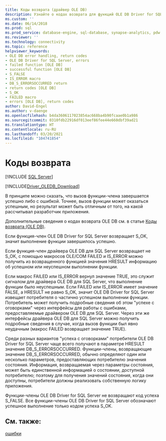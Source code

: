 ```yaml
---
title: Коды возврата (драйвер OLE DB)
description: Узнайте о кодах возврата для функций OLE DB Driver for SQL Server и о том, как получить дополнительные сведения о результатах, помимо данных об успешном выполнении.
ms.custom: ''
ms.date: 06/14/2018
ms.prod: sql
ms.prod_service: database-engine, sql-database, synapse-analytics, pdw
ms.reviewer: ''
ms.technology: connectivity
ms.topic: reference
helpviewer_keywords:
- OLE DB error handling, return codes
- OLE DB Driver for SQL Server, errors
- failed function [OLE DB]
- successful function [OLE DB]
- S_FALSE
- IS_ERROR macro
- DB_S_ERRORSOCCURRED return
- return codes [OLE DB]
- S_OK
- FAILED macro
- errors [OLE DB], return codes
author: David-Engel
ms.author: v-daenge
ms.openlocfilehash: b4da3606117023854ac668ba4b90fcaae0b1a986
ms.sourcegitcommit: 0310fdb22916df013eef86fee44e660dbf39ad21
ms.translationtype: HT
ms.contentlocale: ru-RU
ms.lasthandoff: 03/20/2021
ms.locfileid: "104741854"
---
```

# <a name="return-codes"></a>Коды возврата

[!INCLUDE [SQL Server](../../../includes/applies-to-version/sql-asdb-asdbmi-asa-pdw.md)]

[!INCLUDE[Driver_OLEDB_Download](../../../includes/driver_oledb_download.md)]

В принципе можно сказать, что вызов функции-члена завершается успешно либо с ошибкой. Точнее, вызов функции может оказаться успешным, но результат может быть отличным от того, на какой рассчитывал разработчик приложения.
  
Дополнительные сведения о кодах возврата OLE DB см. в статье [Коды возврата (OLE DB)](/previous-versions/windows/desktop/ms725451(v=vs.85)).  
  
Если функция-член OLE DB Driver for SQL Server возвращает S_OK, значит выполнение функции завершилось успешно.  
  
Если функция-член драйвера OLE DB для SQL Server возвращает не S_OK, с помощью макросов OLE/COM FAILED и IS_ERROR можно получить из возвращенного функцией значения HRESULT информацию об успешном или неуспешном выполнении функции.  
  
Если макрос FAILED или IS_ERROR вернул значение TRUE, это служит сигналом для драйвера OLE DB для SQL Server, что выполнение функции было неуспешным. Если FAILED или IS_ERROR имеет значение FALSE, а HRESULT не равно S_OK, значит OLE DB Driver for SQL Server извещает потребителя о частично успешном выполнении функции. Потребитель может получить подробные сведения об этом "успехе с оговорками" через интерфейсы для работы с ошибками, предоставляемые драйвером OLE DB для SQL Server. Через эти же интерфейсы драйвера OLE DB для SQL Server можно получить подробные сведения в случае, когда вызов функции был явно неудачным (макрос FAILED возвращает значение TRUE).  
  
Среди разных вариантов "успеха с оговорками" потребители OLE DB Driver for SQL Server чаще всего получают в параметре HRESULT значение DB_S_ERRORSOCCURRED. Функции-члены, возвращающие значение DB_S_ERRORSOCCURRED, обычно определяют один или несколько параметров, предоставляющих потребителю значения состояния. Информация, возвращаемая через параметры состояния, может быть единственной информацией о состоянии, доступной потребителю; поэтому для получения значений состояния, когда они доступны, потребители должны реализовать собственную логику приложения.  
  
Функции-члены OLE DB Driver for SQL Server не возвращают код успеха S_FALSE. Все функции-члены OLE DB Driver for SQL Server обозначают успешное выполнение только кодом успеха S_OK.  
  
## <a name="see-also"></a>См. также:

[ошибки](errors.md)  
